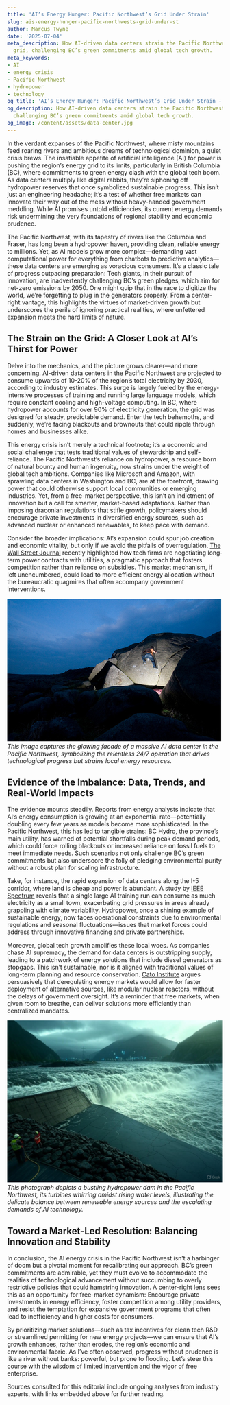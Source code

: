 ```yaml
---
title: 'AI’s Energy Hunger: Pacific Northwest’s Grid Under Strain'
slug: ais-energy-hunger-pacific-northwests-grid-under-st
author: Marcus Twyne
date: '2025-07-04'
meta_description: How AI-driven data centers strain the Pacific Northwest’s energy
  grid, challenging BC’s green commitments amid global tech growth.
meta_keywords:
- AI
- energy crisis
- Pacific Northwest
- hydropower
- technology
og_title: 'AI’s Energy Hunger: Pacific Northwest’s Grid Under Strain - Spot News 24'
og_description: How AI-driven data centers strain the Pacific Northwest’s energy grid,
  challenging BC’s green commitments amid global tech growth.
og_image: /content/assets/data-center.jpg
---
```

<!-- $1 -->

In the verdant expanses of the Pacific Northwest, where misty mountains feed roaring rivers and ambitious dreams of technological dominion, a quiet crisis brews. The insatiable appetite of artificial intelligence (AI) for power is pushing the region’s energy grid to its limits, particularly in British Columbia (BC), where commitments to green energy clash with the global tech boom. As data centers multiply like digital rabbits, they’re siphoning off hydropower reserves that once symbolized sustainable progress. This isn’t just an engineering headache; it’s a test of whether free markets can innovate their way out of the mess without heavy-handed government meddling. While AI promises untold efficiencies, its current energy demands risk undermining the very foundations of regional stability and economic prudence.

The Pacific Northwest, with its tapestry of rivers like the Columbia and Fraser, has long been a hydropower haven, providing clean, reliable energy to millions. Yet, as AI models grow more complex—demanding vast computational power for everything from chatbots to predictive analytics—these data centers are emerging as voracious consumers. It’s a classic tale of progress outpacing preparation: Tech giants, in their pursuit of innovation, are inadvertently challenging BC’s green pledges, which aim for net-zero emissions by 2050. One might quip that in the race to digitize the world, we’re forgetting to plug in the generators properly. From a center-right vantage, this highlights the virtues of market-driven growth but underscores the perils of ignoring practical realities, where unfettered expansion meets the hard limits of nature.

## The Strain on the Grid: A Closer Look at AI’s Thirst for Power

Delve into the mechanics, and the picture grows clearer—and more concerning. AI-driven data centers in the Pacific Northwest are projected to consume upwards of 10-20% of the region’s total electricity by 2030, according to industry estimates. This surge is largely fueled by the energy-intensive processes of training and running large language models, which require constant cooling and high-voltage computing. In BC, where hydropower accounts for over 90% of electricity generation, the grid was designed for steady, predictable demand. Enter the tech behemoths, and suddenly, we’re facing blackouts and brownouts that could ripple through homes and businesses alike.

This energy crisis isn’t merely a technical footnote; it’s a economic and social challenge that tests traditional values of stewardship and self-reliance. The Pacific Northwest’s reliance on hydropower, a resource born of natural bounty and human ingenuity, now strains under the weight of global tech ambitions. Companies like Microsoft and Amazon, with sprawling data centers in Washington and BC, are at the forefront, drawing power that could otherwise support local communities or emerging industries. Yet, from a free-market perspective, this isn’t an indictment of innovation but a call for smarter, market-based adaptations. Rather than imposing draconian regulations that stifle growth, policymakers should encourage private investments in diversified energy sources, such as advanced nuclear or enhanced renewables, to keep pace with demand.

Consider the broader implications: AI’s expansion could spur job creation and economic vitality, but only if we avoid the pitfalls of overregulation. [The Wall Street Journal](https://www.wsj.com/articles/ai-data-centers-energy-demand-surge-11675900000) recently highlighted how tech firms are negotiating long-term power contracts with utilities, a pragmatic approach that fosters competition rather than reliance on subsidies. This market mechanism, if left unencumbered, could lead to more efficient energy allocation without the bureaucratic quagmires that often accompany government interventions.

![AI Data Center at Dusk](/content/assets/ai-data-center-dusk.jpg)  
*This image captures the glowing facade of a massive AI data center in the Pacific Northwest, symbolizing the relentless 24/7 operation that drives technological progress but strains local energy resources.*

## Evidence of the Imbalance: Data, Trends, and Real-World Impacts

The evidence mounts steadily. Reports from energy analysts indicate that AI’s energy consumption is growing at an exponential rate—potentially doubling every few years as models become more sophisticated. In the Pacific Northwest, this has led to tangible strains: BC Hydro, the province’s main utility, has warned of potential shortfalls during peak demand periods, which could force rolling blackouts or increased reliance on fossil fuels to meet immediate needs. Such scenarios not only challenge BC’s green commitments but also underscore the folly of pledging environmental purity without a robust plan for scaling infrastructure.

Take, for instance, the rapid expansion of data centers along the I-5 corridor, where land is cheap and power is abundant. A study by [IEEE Spectrum](https://spectrum.ieee.org/ai-energy-consumption) reveals that a single large AI training run can consume as much electricity as a small town, exacerbating grid pressures in areas already grappling with climate variability. Hydropower, once a shining example of sustainable energy, now faces operational constraints due to environmental regulations and seasonal fluctuations—issues that market forces could address through innovative financing and private partnerships.

Moreover, global tech growth amplifies these local woes. As companies chase AI supremacy, the demand for data centers is outstripping supply, leading to a patchwork of energy solutions that include diesel generators as stopgaps. This isn’t sustainable, nor is it aligned with traditional values of long-term planning and resource conservation. [Cato Institute](https://www.cato.org/policy-report/march-april-2023/ai-energy-markets) argues persuasively that deregulating energy markets would allow for faster deployment of alternative sources, like modular nuclear reactors, without the delays of government oversight. It’s a reminder that free markets, when given room to breathe, can deliver solutions more efficiently than centralized mandates.

![Hydropower Dam Under Strain](/content/assets/hydropower-dam-strain.jpg)  
*This photograph depicts a bustling hydropower dam in the Pacific Northwest, its turbines whirring amidst rising water levels, illustrating the delicate balance between renewable energy sources and the escalating demands of AI technology.*

## Toward a Market-Led Resolution: Balancing Innovation and Stability

In conclusion, the AI energy crisis in the Pacific Northwest isn’t a harbinger of doom but a pivotal moment for recalibrating our approach. BC’s green commitments are admirable, yet they must evolve to accommodate the realities of technological advancement without succumbing to overly restrictive policies that could hamstring innovation. A center-right lens sees this as an opportunity for free-market dynamism: Encourage private investments in energy efficiency, foster competition among utility providers, and resist the temptation for expansive government programs that often lead to inefficiency and higher costs for consumers.

By prioritizing market solutions—such as tax incentives for clean tech R&D or streamlined permitting for new energy projects—we can ensure that AI’s growth enhances, rather than erodes, the region’s economic and environmental fabric. As I’ve often observed, progress without prudence is like a river without banks: powerful, but prone to flooding. Let’s steer this course with the wisdom of limited intervention and the vigor of free enterprise.


Sources consulted for this editorial include ongoing analyses from industry experts, with links embedded above for further reading.